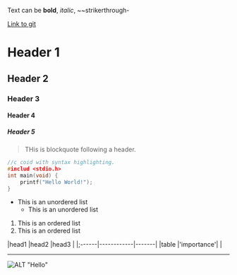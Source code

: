 Text can be **bold**, _italic_, ~~strikerthrough-

[Link to git](http://github.com)

# Header 1
## Header 2
### Header 3
#### Header 4
##### Header 5

> THis is blockquote following a header.


```c
//c coid with syntax highlighting.
#includ <stdio.h>
int main(void) {
	printf("Hello World!");
}
```

* This is an unordered list
	* This is an unordered list


1. This is an ordered list
2. This is an ordered list


|head1  |head2       |head3  |
|;------|------------|-------|
|table  |'importance'|		 |


***
![ALT "Hello"](http://guides.github.com/activities/hello-world/branching.png)

